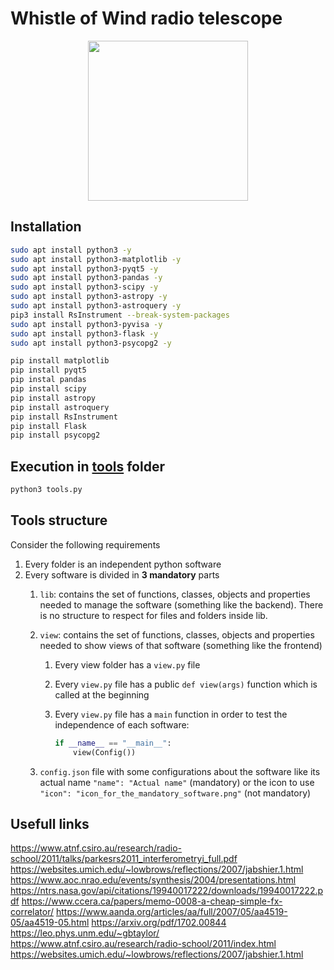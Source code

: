 # Whistle of Wind radio telescope

<p align="center">
  <img src="https://github.com/user-attachments/assets/c5fb736e-5ffb-4102-8ebd-a200df3dfa0d" width="256">
</p>

## Installation

```bash
sudo apt install python3 -y
sudo apt install python3-matplotlib -y
sudo apt install python3-pyqt5 -y
sudo apt install python3-pandas -y
sudo apt install python3-scipy -y
sudo apt install python3-astropy -y
sudo apt install python3-astroquery -y
pip3 install RsInstrument --break-system-packages
sudo apt install python3-pyvisa -y
sudo apt install python3-flask -y
sudo apt install python3-psycopg2 -y
```

```bat
pip install matplotlib
pip install pyqt5
pip instal pandas
pip install scipy
pip install astropy
pip install astroquery
pip install RsInstrument
pip install Flask
pip install psycopg2
```

## Execution in [tools](./tools) folder

```bash
python3 tools.py
```

## Tools structure

Consider the following requirements

1. Every folder is an independent python software
2. Every software is divided in **3 mandatory** parts
   1. ```lib```: contains the set of functions, classes, objects and properties needed to manage the software (something like the backend). There is no structure to respect for files and folders inside lib.
   2. ```view```: contains the set of functions, classes, objects and properties needed to show views of that software (something like the frontend)
      1. Every view folder has a ```view.py``` file
      2. Every ```view.py``` file has a public ```def view(args)``` function which is called at the beginning
      3. Every ```view.py``` file has a ```main``` function in order to test the independence of each software:

            ```python
            if __name__ == "__main__":
                view(Config())
            ```

   3. ```config.json``` file with some configurations about the software like its actual name ```"name": "Actual name"``` (mandatory) or the icon to use ```"icon": "icon_for_the_mandatory_software.png"``` (not mandatory)

## Usefull links

<https://www.atnf.csiro.au/research/radio-school/2011/talks/parkesrs2011_interferometryi_full.pdf>
<https://websites.umich.edu/~lowbrows/reflections/2007/jabshier.1.html>
<https://www.aoc.nrao.edu/events/synthesis/2004/presentations.html>
<https://ntrs.nasa.gov/api/citations/19940017222/downloads/19940017222.pdf>
<https://www.ccera.ca/papers/memo-0008-a-cheap-simple-fx-correlator/>
<https://www.aanda.org/articles/aa/full/2007/05/aa4519-05/aa4519-05.html>
<https://arxiv.org/pdf/1702.00844>
<https://leo.phys.unm.edu/~gbtaylor/>
<https://www.atnf.csiro.au/research/radio-school/2011/index.html>
<https://websites.umich.edu/~lowbrows/reflections/2007/jabshier.1.html>
